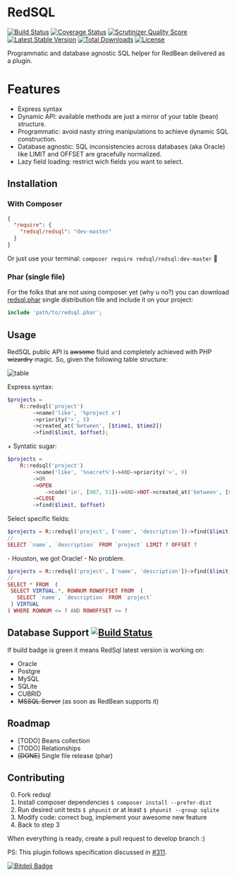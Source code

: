 RedSQL
=======

[![Build Status](https://travis-ci.org/marcioAlmada/redsql.png?branch=master)](https://travis-ci.org/marcioAlmada/redsql)
[![Coverage Status](https://coveralls.io/repos/marcioAlmada/redsql/badge.png?branch=master)](https://coveralls.io/r/marcioAlmada/redsql?branch=master)
[![Scrutinizer Quality Score](https://scrutinizer-ci.com/g/marcioAlmada/redsql/badges/quality-score.png?s=e5130c16fe66958344c76d632b96318525234af9)](https://scrutinizer-ci.com/g/marcioAlmada/redsql/)
[![Latest Stable Version](https://poser.pugx.org/redsql/redsql/v/stable.png)](https://packagist.org/packages/redsql/redsql)
[![Total Downloads](https://poser.pugx.org/redsql/redsql/downloads.png)](https://packagist.org/packages/redsql/redsql)
[![License](https://poser.pugx.org/redsql/redsql/license.png)](https://packagist.org/packages/redsql/redsql)

Programmatic and database agnostic SQL helper for RedBean delivered as a plugin.

# Features

- Express syntax
- Dynamic API: available methods are just a mirror of your table (bean) structure.
- Programmatic: avoid nasty string manipulations to achieve dynamic SQL construction.
- Database agnostic: SQL inconsistencies across databases (aka Oracle) like LIMIT and OFFSET are gracefully normalized.
- Lazy field loading: restrict wich fields you want to select.

## Installation

### With Composer
```json
{
  "require": {
    "redsql/redsql": "dev-master"
  }
}
```

Or just use your terminal: `composer require redsql/redsql:dev-master` :8ball:

### Phar (single file)

For the folks that are not using composer yet (why u no?) you can download
[redsql.phar](https://github.com/marcioAlmada/redsql/raw/master/dist/redsql.phar)
single distribution file and include it on your project:

```php
include 'path/to/redsql.phar';
```

## Usage

RedSQL public API is ~~awsome~~ fluid and completely achieved with PHP ~~wizardry~~ magic.
So, given the following table structure:

![table](https://dl.dropboxusercontent.com/u/49549530/redsql-project-table.png)

Express syntax:

```php
$projects =
    R::redsql('project')
        ->name('like', '%project x')
        ->priority('>', 5)
        ->created_at('between', [$time1, $time2])
        ->find($limit, $offset);
```

\+ Syntatic sugar:

```php
$projects =
    R::redsql('project')
        ->name('like', '%secret%')->AND->priority('>', 9)
        ->OR
        ->OPEN
            ->code('in', [007, 51])->AND->NOT->created_at('between', [$time1, $time2])
        ->CLOSE
        ->find($limit, $offset)
```

Select specific fields:

```php
$projects = R::redsql('project', ['name', 'description'])->find($limit, $offset);
//
SELECT `name`, `description` FROM `project` LIMIT ? OFFSET ?
```

\- Houston, we got Oracle! - No problem.

```php
$projects = R::redsql('project', ['name', 'description'])->find($limit, $offset);
//
SELECT * FROM  (
 SELECT VIRTUAL.*, ROWNUM ROWOFFSET FROM  (
   SELECT `name`, `description` FROM `project`
 ) VIRTUAL
) WHERE ROWNUM <= ? AND ROWOFFSET >= ?
```

## Database Support [![Build Status](https://travis-ci.org/marcioAlmada/redsql.png?branch=master)](https://travis-ci.org/marcioAlmada/redsql)

If build badge is green it means RedSql latest version is working on:

- Oracle
- Postgre
- MySQL
- SQLite
- CUBRID
- ~~MSSQL Server~~ (as soon as RedBean supports it)

## Roadmap

- [TODO] Beans collection
- [TODO] Relationships
- ~~[DONE]~~ Single file release (phar)

## Contributing
 
0. Fork redsql
0. Install composer dependencies `$ composer install --prefer-dist`
0. Run desired unit tests `$ phpunit` or at least `$ phpunit --group sqlite`
0. Modify code: correct bug, implement your awesome new feature
0. Back to step 3

When everything is ready, create a pull request to develop branch :)

PS: This plugin follows specification discussed in [#311](https://github.com/gabordemooij/redbean/issues/311).

[![Bitdeli Badge](https://d2weczhvl823v0.cloudfront.net/marcioAlmada/redsql/trend.png)](https://bitdeli.com/free "Bitdeli Badge")

